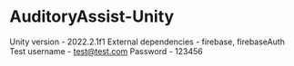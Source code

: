 # AuditoryAssist-Unity

Unity version - 2022.2.1f1
External dependencies - firebase, firebaseAuth
Test username - test@test.com
Password - 123456

